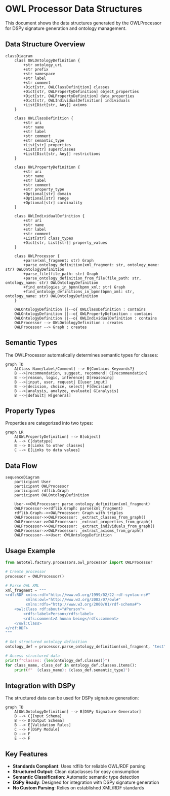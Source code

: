 # OWL Processor Data Structures

This document shows the data structures generated by the OWLProcessor for DSPy signature generation and ontology management.

## Data Structure Overview

```mermaid
classDiagram
    class OWLOntologyDefinition {
        +str ontology_uri
        +str prefix
        +str namespace
        +str label
        +str comment
        +Dict[str, OWLClassDefinition] classes
        +Dict[str, OWLPropertyDefinition] object_properties
        +Dict[str, OWLPropertyDefinition] data_properties
        +Dict[str, OWLIndividualDefinition] individuals
        +List[Dict[str, Any]] axioms
    }

    class OWLClassDefinition {
        +str uri
        +str name
        +str label
        +str comment
        +str semantic_type
        +List[str] properties
        +List[str] superclasses
        +List[Dict[str, Any]] restrictions
    }

    class OWLPropertyDefinition {
        +str uri
        +str name
        +str label
        +str comment
        +str property_type
        +Optional[str] domain
        +Optional[str] range
        +Optional[str] cardinality
    }

    class OWLIndividualDefinition {
        +str uri
        +str name
        +str label
        +str comment
        +List[str] class_types
        +Dict[str, List[str]] property_values
    }

    class OWLProcessor {
        +parse(xml_fragment: str) Graph
        +parse_ontology_definition(xml_fragment: str, ontology_name: str) OWLOntologyDefinition
        +parse_file(file_path: str) Graph
        +parse_ontology_definition_from_file(file_path: str, ontology_name: str) OWLOntologyDefinition
        +find_ontologies_in_bpmn(bpmn_xml: str) Graph
        +find_ontology_definitions_in_bpmn(bpmn_xml: str, ontology_name: str) OWLOntologyDefinition
    }

    OWLOntologyDefinition ||--o{ OWLClassDefinition : contains
    OWLOntologyDefinition ||--o{ OWLPropertyDefinition : contains
    OWLOntologyDefinition ||--o{ OWLIndividualDefinition : contains
    OWLProcessor --> OWLOntologyDefinition : creates
    OWLProcessor --> Graph : creates
```

## Semantic Types

The OWLProcessor automatically determines semantic types for classes:

```mermaid
graph TD
    A[Class Name/Label/Comment] --> B{Contains Keywords?}
    B -->|recommendation, suggest, recommend| C[recommendation]
    B -->|reason, logic, inference| D[reasoning]
    B -->|input, user, request| E[user_input]
    B -->|decision, choice, select| F[decision]
    B -->|analysis, analyze, evaluate| G[analysis]
    B -->|default| H[general]
```

## Property Types

Properties are categorized into two types:

```mermaid
graph LR
    A[OWLPropertyDefinition] --> B[object]
    A --> C[datatype]
    B --> D[Links to other classes]
    C --> E[Links to data values]
```

## Data Flow

```mermaid
sequenceDiagram
    participant User
    participant OWLProcessor
    participant rdflib.Graph
    participant OWLOntologyDefinition

    User->>OWLProcessor: parse_ontology_definition(xml_fragment)
    OWLProcessor->>rdflib.Graph: parse(xml_fragment)
    rdflib.Graph-->>OWLProcessor: Graph with triples
    OWLProcessor->>OWLProcessor: _extract_classes_from_graph()
    OWLProcessor->>OWLProcessor: _extract_properties_from_graph()
    OWLProcessor->>OWLProcessor: _extract_individuals_from_graph()
    OWLProcessor->>OWLProcessor: _extract_axioms_from_graph()
    OWLProcessor-->>User: OWLOntologyDefinition
```

## Usage Example

```python
from autotel.factory.processors.owl_processor import OWLProcessor

# Create processor
processor = OWLProcessor()

# Parse OWL XML
xml_fragment = """
<rdf:RDF xmlns:rdf="http://www.w3.org/1999/02/22-rdf-syntax-ns#"
         xmlns:owl="http://www.w3.org/2002/07/owl#"
         xmlns:rdfs="http://www.w3.org/2000/01/rdf-schema#">
    <owl:Class rdf:about="#Person">
        <rdfs:label>Person</rdfs:label>
        <rdfs:comment>A human being</rdfs:comment>
    </owl:Class>
</rdf:RDF>
"""

# Get structured ontology definition
ontology_def = processor.parse_ontology_definition(xml_fragment, "test")

# Access structured data
print(f"Classes: {len(ontology_def.classes)}")
for class_name, class_def in ontology_def.classes.items():
    print(f"  {class_name}: {class_def.semantic_type}")
```

## Integration with DSPy

The structured data can be used for DSPy signature generation:

```mermaid
graph TD
    A[OWLOntologyDefinition] --> B[DSPy Signature Generator]
    B --> C[Input Schema]
    B --> D[Output Schema]
    B --> E[Validation Rules]
    C --> F[DSPy Module]
    D --> F
    E --> F
```

## Key Features

- **Standards Compliant**: Uses rdflib for reliable OWL/RDF parsing
- **Structured Output**: Clean dataclasses for easy consumption
- **Semantic Classification**: Automatic semantic type detection
- **DSPy Ready**: Designed for integration with DSPy signature generation
- **No Custom Parsing**: Relies on established XML/RDF standards 